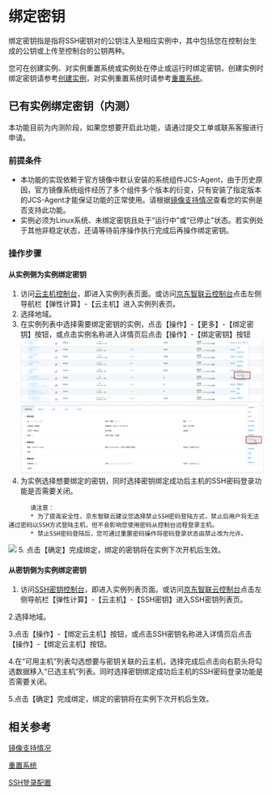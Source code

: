 # 绑定密钥

绑定密钥指是指将SSH密钥对的公钥注入至相应实例中，其中包括您在控制台生成的公钥或上传至控制台的公钥两种。

您可在创建实例、对实例重置系统或实例处在停止或运行时绑定密钥，创建实例时绑定密钥请参考[创建实例](../Instance/Create-Instance.md)，对实例重置系统时请参考[重置系统](../Instance/Rebuild-Instance.md)。

## 已有实例绑定密钥（内测）

本功能目前为内测阶段，如果您想要开启此功能，请通过提交工单或联系客服进行申请。

### 前提条件

* 本功能的实现依赖于官方镜像中默认安装的系统组件JCS-Agent，由于历史原因，官方镜像系统组件经历了多个组件多个版本的衍变，只有安装了指定版本的JCS-Agent才能保证功能的正常使用。请根据[镜像支持情况](SupportImage.md)查看您的实例是否支持此功能。
* 实例必须为Linux系统、未绑定密钥且处于“运行中”或“已停止”状态。若实例处于其他非稳定状态，还请等待前序操作执行完成后再操作绑定密钥。

### 操作步骤

#### 从实例侧为实例绑定密钥

1. 访问[云主机控制台](https://cns-console.jdcloud.com/host/compute/list)，即进入实例列表页面。或访问[京东智联云控制台](https://console.jdcloud.com)点击左侧导航栏【弹性计算】-【云主机】进入实例列表页。
2. 选择地域。
3. 在实例列表中选择需要绑定密钥的实例，点击【操作】-【更多】-【绑定密钥】按钮，或点击实例名称进入详情页后点击【操作】-【绑定密钥】按钮
![](../../../../../image/vm/ssh1.png)
![](../../../../../image/vm/ssh2.png)
4. 为实例选择想要绑定的密钥，同时选择密钥绑定成功后主机的SSH密码登录功能是否需要关闭。

```   
      请注意：
      * 为了提高安全性，京东智联云建议您选择禁止SSH密码登陆方式，禁止后用户将无法通过密码以SSH方式登陆主机，但不会影响您使用密码从控制台远程登录主机。
      * 禁止SSH密码登陆后，您可通过重置密码操作将密码登录状态由禁止改为允许。  
```

  ![](../../../../../image/vm/ssh3.png)
5. 点击【确定】完成绑定，绑定的密钥将在实例下次开机后生效。

#### 从密钥侧为实例绑定密钥

1. 访问[SSH密钥控制台](https://cns-console.jdcloud.com/host/ssh/list)，即进入实例列表页面。或访问[京东智联云控制台](https://console.jdcloud.com)点击左侧导航栏【弹性计算】-【云主机】-【SSH密钥】进入SSH密钥列表页。

2.选择地域。

3.点击【操作】-【绑定云主机】按钮，或点击SSH密钥名称进入详情页后点击【操作】-【绑定云主机】按钮。

4.在“可用主机”列表勾选想要与密钥关联的云主机，选择完成后点击向右箭头将勾选数据移入“已选主机”列表。同时选择密钥绑定成功后主机的SSH密码登录功能是否需要关闭。

5.点击【确定】完成绑定，绑定的密钥将在实例下次开机后生效。

## 相关参考
[镜像支持情况](SupportImage.md)

[重置系统](../Instance/Rebuild-Instance.md)

[SSH登录配置](../../Linux-Troubleshooting/Configuration-Class/SSH-creation-and-login.md)

